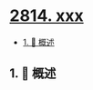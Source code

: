 # [2814. xxx](https://github.com/Tdahuyou/TNotes.leetcode/tree/main/notes/2814.%20xxx)

<!-- region:toc -->

- [1. 📝 概述](#1--概述)

<!-- endregion:toc -->

## 1. 📝 概述
